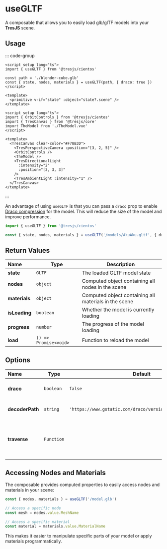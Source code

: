 # useGLTF

<DocsDemo>
  <UseGLTFDemo />
</DocsDemo>

A composable that allows you to easily load glb/glTF models into your **TresJS** scene.

## Usage

::: code-group
```vue{2,6} [TheModel.vue]
<script setup lang="ts">
import { useGLTF } from '@tresjs/cientos'

const path = './blender-cube.glb'
const { state, nodes, materials } = useGLTF(path, { draco: true })
</script>

<template>
  <primitive v-if="state" :object="state?.scene" />
</template>
```
```vue [app.vue]
<script setup lang="ts">
import { OrbitControls } from '@tresjs/cientos'
import { TresCanvas } from '@tresjs/core'
import TheModel from './TheModel.vue'
</script>

<template>
  <TresCanvas clear-color="#F78B3D">
    <TresPerspectiveCamera :position="[3, 2, 5]" />
    <OrbitControls />
    <TheModel />
    <TresDirectionalLight
      :intensity="2"
      :position="[3, 3, 3]"
    />
    <TresAmbientLight :intensity="1" />
  </TresCanvas>
</template>
```

:::

An advantage of using `useGLTF` is that you can pass a `draco` prop to enable [Draco compression](https://threejs.org/docs/index.html?q=drac#examples/en/loaders/DRACOLoader) for the model. This will reduce the size of the model and improve performance.

```ts
import { useGLTF } from '@tresjs/cientos'

const { state, nodes, materials } = useGLTF('/models/AkuAku.gltf', { draco: true })
```

## Return Values

| Name         | Type      | Description                                    |
| :----------- | --------- | ---------------------------------------------- |
| **state**    | `GLTF`    | The loaded GLTF model state                    |
| **nodes**    | `object`  | Computed object containing all nodes in the scene |
| **materials**| `object`  | Computed object containing all materials in the scene |
| **isLoading**| `boolean` | Whether the model is currently loading         |
| **progress** | `number`  | The progress of the model loading         |
| **load**     | `() => Promise<void>` | Function to reload the model |

## Options

| Name            | Type       | Default     | Description                          |
| :-------------- | ---------- | ----------- | ------------------------------------ |
| **draco**       | `boolean`  | `false`     | Whether to enable Draco compression. |
| **decoderPath** | `string`   | `'https://www.gstatic.com/draco/versioned/decoders/1.5.6/'` | Path to the Draco decoder.     |
| **traverse**    | `Function` |             | A traverse function applied to the scene upon loading the model. |

## Accessing Nodes and Materials

The composable provides computed properties to easily access nodes and materials in your scene:

```ts
const { nodes, materials } = useGLTF('/model.glb')

// Access a specific node
const mesh = nodes.value.MeshName

// Access a specific material
const material = materials.value.MaterialName
```

This makes it easier to manipulate specific parts of your model or apply materials programmatically.
